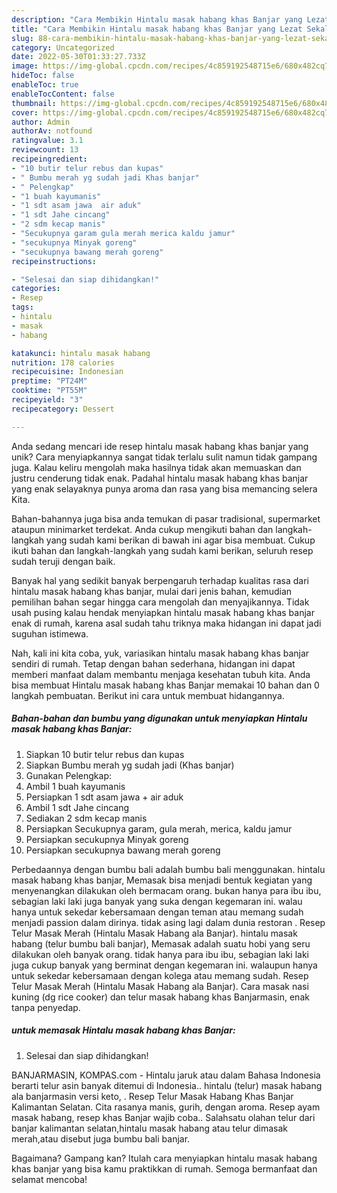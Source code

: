 ```yaml
---
description: "Cara Membikin Hintalu masak habang khas Banjar yang Lezat Sekali"
title: "Cara Membikin Hintalu masak habang khas Banjar yang Lezat Sekali"
slug: 88-cara-membikin-hintalu-masak-habang-khas-banjar-yang-lezat-sekali
category: Uncategorized
date: 2022-05-30T01:33:27.733Z
image: https://img-global.cpcdn.com/recipes/4c859192548715e6/680x482cq70/hintalu-masak-habang-khas-banjar-foto-resep-utama.jpg
hideToc: false
enableToc: true
enableTocContent: false
thumbnail: https://img-global.cpcdn.com/recipes/4c859192548715e6/680x482cq70/hintalu-masak-habang-khas-banjar-foto-resep-utama.jpg
cover: https://img-global.cpcdn.com/recipes/4c859192548715e6/680x482cq70/hintalu-masak-habang-khas-banjar-foto-resep-utama.jpg
author: Admin
authorAv: notfound
ratingvalue: 3.1
reviewcount: 13
recipeingredient:
- "10 butir telur rebus dan kupas"
- " Bumbu merah yg sudah jadi Khas banjar"
- " Pelengkap"
- "1 buah kayumanis"
- "1 sdt asam jawa  air aduk"
- "1 sdt Jahe cincang"
- "2 sdm kecap manis"
- "Secukupnya garam gula merah merica kaldu jamur"
- "secukupnya Minyak goreng"
- "secukupnya bawang merah goreng"
recipeinstructions:

- "Selesai dan siap dihidangkan!"
categories:
- Resep
tags:
- hintalu
- masak
- habang

katakunci: hintalu masak habang 
nutrition: 178 calories
recipecuisine: Indonesian
preptime: "PT24M"
cooktime: "PT55M"
recipeyield: "3"
recipecategory: Dessert

---
```





Anda sedang mencari ide resep hintalu masak habang khas banjar yang unik? Cara menyiapkannya sangat tidak terlalu sulit namun tidak gampang juga. Kalau keliru mengolah maka hasilnya tidak akan memuaskan dan justru cenderung tidak enak. Padahal hintalu masak habang khas banjar yang enak selayaknya punya aroma dan rasa yang bisa memancing selera Kita.





Bahan-bahannya juga bisa anda temukan di pasar tradisional, supermarket ataupun minimarket terdekat. Anda cukup mengikuti bahan dan langkah-langkah yang sudah kami berikan di bawah ini agar bisa membuat. Cukup ikuti bahan dan langkah-langkah yang sudah kami berikan, seluruh resep sudah teruji dengan baik.

Banyak hal yang sedikit banyak berpengaruh terhadap kualitas rasa dari hintalu masak habang khas banjar, mulai dari jenis bahan, kemudian pemilihan bahan segar hingga cara mengolah dan menyajikannya. Tidak usah pusing kalau hendak menyiapkan hintalu masak habang khas banjar enak di rumah, karena asal sudah tahu triknya maka hidangan ini dapat jadi suguhan istimewa.






Nah, kali ini kita coba, yuk, variasikan hintalu masak habang khas banjar sendiri di rumah. Tetap dengan bahan sederhana, hidangan ini dapat memberi manfaat dalam membantu menjaga kesehatan tubuh kita. Anda bisa membuat Hintalu masak habang khas Banjar memakai 10 bahan dan 0 langkah pembuatan. Berikut ini cara untuk membuat hidangannya.

<!--inarticleads1-->

##### Bahan-bahan dan bumbu yang digunakan untuk menyiapkan Hintalu masak habang khas Banjar:

1. Siapkan 10 butir telur rebus dan kupas
1. Siapkan  Bumbu merah yg sudah jadi (Khas banjar)
1. Gunakan  Pelengkap:
1. Ambil 1 buah kayumanis
1. Persiapkan 1 sdt asam jawa + air aduk
1. Ambil 1 sdt Jahe cincang
1. Sediakan 2 sdm kecap manis
1. Persiapkan Secukupnya garam, gula merah, merica, kaldu jamur
1. Persiapkan secukupnya Minyak goreng
1. Persiapkan secukupnya bawang merah goreng


Perbedaannya dengan bumbu bali adalah bumbu bali menggunakan. hintalu masak habang khas banjar, Memasak bisa menjadi bentuk kegiatan yang menyenangkan dilakukan oleh bermacam orang. bukan hanya para ibu ibu, sebagian laki laki juga banyak yang suka dengan kegemaran ini. walau hanya untuk sekedar kebersamaan dengan teman atau memang sudah menjadi passion dalam dirinya. tidak asing lagi dalam dunia restoran . Resep Telur Masak Merah (Hintalu Masak Habang ala Banjar). hintalu masak habang (telur bumbu bali banjar), Memasak adalah suatu hobi yang seru dilakukan oleh banyak orang. tidak hanya para ibu ibu, sebagian laki laki juga cukup banyak yang berminat dengan kegemaran ini. walaupun hanya untuk sekedar kebersamaan dengan kolega atau memang sudah. Resep Telur Masak Merah (Hintalu Masak Habang ala Banjar). Cara masak nasi kuning (dg rice cooker) dan telur masak habang khas Banjarmasin, enak tanpa penyedap. 

<!--inarticleads2-->

#####  untuk memasak Hintalu masak habang khas Banjar:


1. Selesai dan siap dihidangkan!

BANJARMASIN, KOMPAS.com - Hintalu jaruk atau dalam Bahasa Indonesia berarti telur asin banyak ditemui di Indonesia.. hintalu (telur) masak habang ala banjarmasin versi keto, . Resep Telur Masak Habang Khas Banjar Kalimantan Selatan. Cita rasanya manis, gurih, dengan aroma. Resep ayam masak habang, resep khas Banjar wajib coba.. Salahsatu olahan telur dari banjar kalimantan selatan,hintalu masak habang atau telur dimasak merah,atau disebut juga bumbu bali banjar. 

Bagaimana? Gampang kan? Itulah cara menyiapkan hintalu masak habang khas banjar yang bisa kamu praktikkan di rumah. Semoga bermanfaat dan selamat mencoba!

